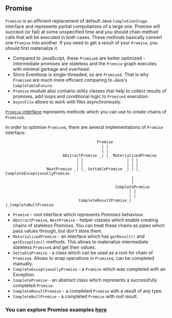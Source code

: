 ## Promise

`Promise` is an efficient replacement of default Java `CompletionStage` interface and represents partial computations of a 
large one. Promise will succeed (or fail) at some unspecified time and you should chain method calls that will be executed 
in both cases. These methods basically convert one `Promise` into another. If you need to get a result of your `Promise`, 
you should first materialize it.

* Compared to JavaScript, these `Promise`s are better optimized - intermediate promises are stateless and the `Promise` 
graph executes with minimal garbage and overhead.
* Since Eventloop is single-threaded, so are `Promise`s. That is why `Promise`s are much more efficient comparing to Java's 
`CompletableFuture`.
* `Promise` module also contains utility classes that help to collect results of promises, add loops and conditional logic 
to `Promise`s execution.
* `AsyncFile` allows to work with files asynchronously.

[`Promise` interface](https://github.com/softindex/datakernel/blob/master/core-promise/src/main/java/io/datakernel/async/Promise.java) 
represents methods which you can use to create chains of `Promise`s.

In order to optimise `Promise`s, there are several implementations of `Promise` interface:

```
                                        Promise
                                          | |
                                          | |
                         AbstractPromise _| |_ MaterializedPromise
                               | |                   | | |
                               | |                   | | |
                  NextPromise _| |_ SettablePromise _| | |_ CompleteExceptionallyPromise
                                                       |
                                                       |
                                                CompletePromise
                                                      | |
                                                      | |
                                CompleteResultPromise_| |_CompleteNullPromise
```

* `Promise` - root interface which represents *Promises* behaviour.
* `AbstractPromise`, `NextPromise` - helper classes which enable creating chains of stateless *Promises*. You can treat 
these chains as pipes which pass values through, but don't store them. 
* `MaterializedPromise` - an interface which has `getResult()` and `getException()` methods. This allows to materialize 
intermediate stateless `Promise`s and get their values.
* `SettablePromise` - a class which can be used as a root for chain of `Promise`s. Allows to wrap operations in `Promise`s, 
can be completed manually.
* `CompleteExceptionallyPromise` - a `Promise` which was completed with an Exception.
* `CompletePromise` - an abstract class which represents a successfully completed `Promise`.
* `CompleteResultPromise` - a completed `Promise` with a result of any type.
* `CompleteNullPromise` - a completed `Promise` with *null* result.

### You can explore Promise examples [here](https://github.com/softindex/datakernel/tree/master/examples/promise)
